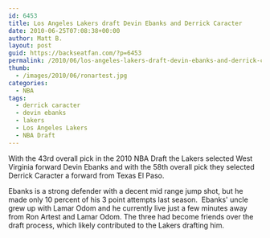 ```yaml
---
id: 6453
title: Los Angeles Lakers draft Devin Ebanks and Derrick Caracter
date: 2010-06-25T07:08:38+00:00
author: Matt B.
layout: post
guid: https://backseatfan.com/?p=6453
permalink: /2010/06/los-angeles-lakers-draft-devin-ebanks-and-derrick-caracter/
thumb:
  - /images/2010/06/ronartest.jpg
categories:
  - NBA
tags:
  - derrick caracter
  - devin ebanks
  - lakers
  - Los Angeles Lakers
  - NBA Draft
---
```


<div class="entry">
  <p>
    With the 43rd overall pick in the 2010 NBA Draft the Lakers selected West Virginia forward Devin Ebanks and with the 58th overall pick they selected Derrick Caracter a forward from Texas El Paso.
  </p>

  <p>
    Ebanks is a strong defender with a decent mid range jump shot, but he made only 10 percent of his 3 point attempts last season.  Ebanks' uncle grew up with Lamar Odom and he currently live just a few minutes away from Ron Artest and Lamar Odom. The three had become friends over the draft process, which likely contributed to the Lakers drafting him.
  </p>
</div>
